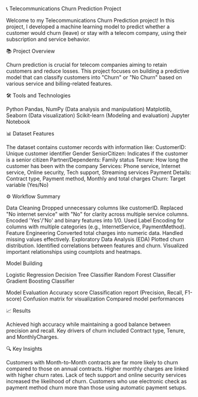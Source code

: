 📞 Telecommunications Churn Prediction Project

Welcome to my Telecommunications Churn Prediction project!
In this project, I developed a machine learning model to predict whether a customer would churn (leave) or stay with a telecom company, using their subscription and service behavior.

📚 Project Overview

Churn prediction is crucial for telecom companies aiming to retain customers and reduce losses.
This project focuses on building a predictive model that can classify customers into "Churn" or "No Churn" based on various service and billing-related features.

🛠️ Tools and Technologies

Python
Pandas, NumPy (Data analysis and manipulation)
Matplotlib, Seaborn (Data visualization)
Scikit-learn (Modeling and evaluation)
Jupyter Notebook

📊 Dataset Features

The dataset contains customer records with information like:
CustomerID: Unique customer identifier
Gender
SeniorCitizen: Indicates if the customer is a senior citizen
Partner/Dependents: Family status
Tenure: How long the customer has been with the company
Services: Phone service, Internet service, Online security, Tech support, Streaming services
Payment Details: Contract type, Payment method, Monthly and total charges
Churn: Target variable (Yes/No)

⚙️ Workflow Summary

Data Cleaning
Dropped unnecessary columns like customerID.
Replaced "No internet service" with "No" for clarity across multiple service columns.
Encoded 'Yes'/'No' and binary features into 1/0.
Used Label Encoding for columns with multiple categories (e.g., InternetService, PaymentMethod).
Feature Engineering
Converted total charges into numeric data.
Handled missing values effectively.
Exploratory Data Analysis (EDA)
Plotted churn distribution.
Identified correlations between features and churn.
Visualized important relationships using countplots and heatmaps.

Model Building

Logistic Regression
Decision Tree Classifier
Random Forest Classifier
Gradient Boosting Classifier

Model Evaluation
Accuracy score
Classification report (Precision, Recall, F1-score)
Confusion matrix for visualization
Compared model performances

📈 Results

Achieved high accuracy while maintaining a good balance between precision and recall.
Key drivers of churn included Contract type, Tenure, and MonthlyCharges.

🔍 Key Insights

Customers with Month-to-Month contracts are far more likely to churn compared to those on annual contracts.
Higher monthly charges are linked with higher churn rates.
Lack of tech support and online security services increased the likelihood of churn.
Customers who use electronic check as payment method churn more than those using automatic payment setups.

